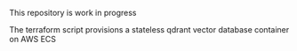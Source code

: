 This repository is work in progress

The terraform script provisions a stateless qdrant vector database container on AWS ECS
